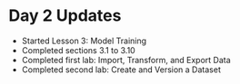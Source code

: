 # Day 2 Updates

- Started Lesson 3: Model Training
- Completed sections 3.1 to 3.10
- Completed first lab: Import, Transform, and Export Data
- Completed second lab: Create and Version a Dataset
